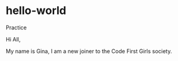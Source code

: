 # hello-world
Practice

Hi All, 

My name is Gina, I am a new joiner to the Code First Girls society. 
